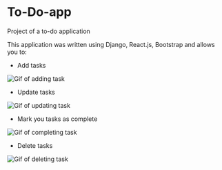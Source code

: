 # To-Do-app
Project of a to-do application

This application was written using Django, React.js, Bootstrap and allows you to:

* Add tasks

![Gif of adding task](https://github.com/RenZorRUS/To-Do-app/blob/main/gif/Adding%20tasks.gif)

* Update tasks

![Gif of updating task](https://github.com/RenZorRUS/To-Do-app/blob/main/gif/Updating%20tasks.gif)

* Mark you tasks as complete

![Gif of completing task](https://github.com/RenZorRUS/To-Do-app/blob/main/gif/Completing%20tasks.gif)

* Delete tasks 

![Gif of deleting task](https://github.com/RenZorRUS/To-Do-app/blob/main/gif/Deleting%20tasks.gif)
